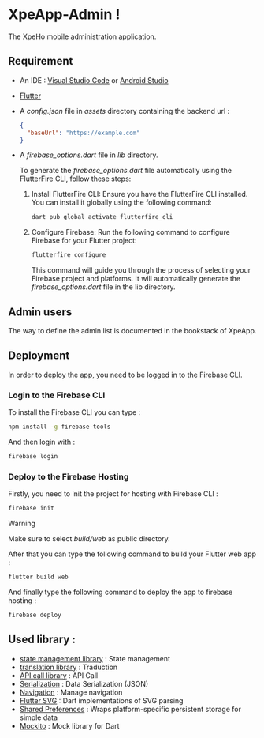 # XpeApp-Admin !

The XpeHo mobile administration application.

## Requirement

- An IDE : [Visual Studio Code](https://code.visualstudio.com/) or [Android Studio](https://developer.android.com/studio)
- [Flutter](https://docs.flutter.dev/get-started/install)
- A _config.json_ file in _assets_ directory containing the backend url :

  ```json
  {
    "baseUrl": "https://example.com"
  }
  ```

- A _firebase_options.dart_ file in _lib_ directory.

  To generate the _firebase_options.dart_ file automatically using the FlutterFire CLI, follow these steps:

  1. Install FlutterFire CLI: Ensure you have the FlutterFire CLI installed. You can install it globally using the following command:

     ```bash
     dart pub global activate flutterfire_cli
     ```

  2. Configure Firebase: Run the following command to configure Firebase for your Flutter project:

     ```bash
     flutterfire configure
     ```

     This command will guide you through the process of selecting your Firebase project and platforms. It will automatically generate the _firebase_options.dart_ file in the lib directory.

## Admin users

The way to define the admin list is documented in the bookstack of XpeApp.

## Deployment

In order to deploy the app, you need to be logged in to the Firebase CLI.

### Login to the Firebase CLI

To install the Firebase CLI you can type :

```bash
npm install -g firebase-tools
```

And then login with :

```bash
firebase login
```

### Deploy to the Firebase Hosting

Firstly, you need to init the project for hosting with Firebase CLI :

```bash
firebase init
```

> [!WARNING]  
> Make sure to select _build/web_ as public directory.

After that you can type the following command to build your Flutter web app :

```bash
flutter build web
```

And finally type the following command to deploy the app to firebase hosting :

```bash
firebase deploy
```

## Used library :

- [state management library](https://pub.dev/packages/flutter_riverpod) : State management
- [translation library](https://pub.dev/packages/easy_localization) : Traduction
- [API call library](https://pub.dev/packages/retrofit) : API Call
- [Serialization](https://pub.dev/packages/json_serializable) : Data Serialization (JSON)
- [Navigation](https://pub.dev/packages/go_router) : Manage navigation
- [Flutter SVG](https://pub.dev/packages/flutter_svg) : Dart implementations of SVG parsing
- [Shared Preferences](https://pub.dev/packages/shared_preferences) : Wraps platform-specific persistent storage for simple data
- [Mockito](https://pub.dev/packages/mockito) : Mock library for Dart
